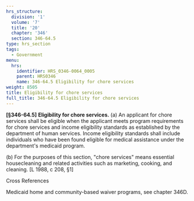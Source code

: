 ```yaml
---
hrs_structure:
  division: '1'
  volume: '7'
  title: '20'
  chapter: '346'
  section: 346-64.5
type: hrs_section
tags:
  - Government
menu:
  hrs:
    identifier: HRS_0346-0064_0005
    parent: HRS0346
    name: 346-64.5 Eligibility for chore services
weight: 8505
title: Eligibility for chore services
full_title: 346-64.5 Eligibility for chore services
---
```

**[§346-64.5]** **Eligibility for chore services.** (a) An applicant for chore services shall be eligible when the applicant meets program requirements for chore services and income eligibility standards as established by the department of human services. Income eligibility standards shall include individuals who have been found eligible for medical assistance under the department's medicaid program.

(b) For the purposes of this section, "chore services" means essential housecleaning and related activities such as marketing, cooking, and cleaning. [L 1988, c 208, §1]

Cross References

Medicaid home and community-based waiver programs, see chapter 346D.